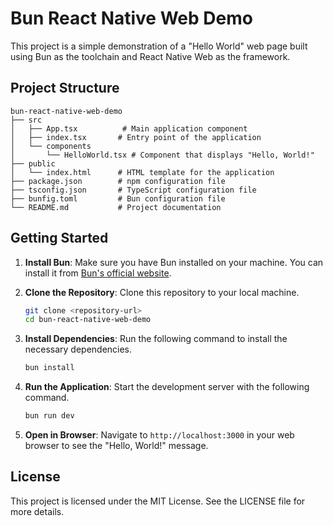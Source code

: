 # Bun React Native Web Demo

This project is a simple demonstration of a "Hello World" web page built using Bun as the toolchain and React Native Web as the framework.


## Project Structure

```
bun-react-native-web-demo
├── src
│   ├── App.tsx          # Main application component
│   ├── index.tsx       # Entry point of the application
│   └── components
│       └── HelloWorld.tsx # Component that displays "Hello, World!"
├── public
│   └── index.html      # HTML template for the application
├── package.json        # npm configuration file
├── tsconfig.json       # TypeScript configuration file
├── bunfig.toml         # Bun configuration file
└── README.md           # Project documentation
```

## Getting Started

1. **Install Bun**: Make sure you have Bun installed on your machine. You can install it from [Bun's official website](https://bun.sh/).

2. **Clone the Repository**: Clone this repository to your local machine.

   ```bash
   git clone <repository-url>
   cd bun-react-native-web-demo
   ```

3. **Install Dependencies**: Run the following command to install the necessary dependencies.

   ```bash
   bun install
   ```

4. **Run the Application**: Start the development server with the following command.

   ```bash
   bun run dev
   ```

5. **Open in Browser**: Navigate to `http://localhost:3000` in your web browser to see the "Hello, World!" message.

## License

This project is licensed under the MIT License. See the LICENSE file for more details.
